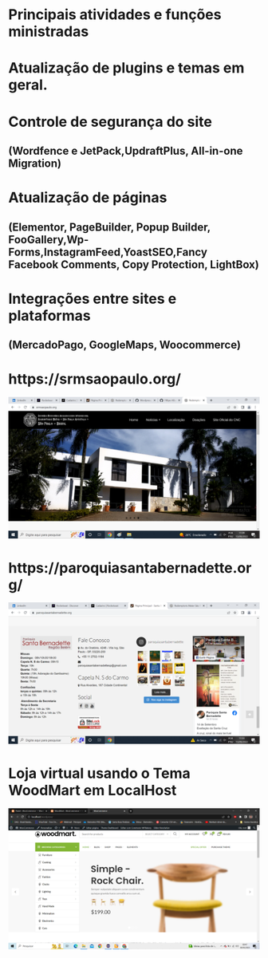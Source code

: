 
# Principais atividades e funções ministradas

# Atualização de plugins e temas em geral.

# Controle de segurança do site 
## (Wordfence e JetPack,UpdraftPlus, All-in-one Migration)

# Atualização de páginas 
## (Elementor, PageBuilder, Popup Builder, FooGallery,Wp-Forms,InstagramFeed,YoastSEO,Fancy Facebook Comments, Copy Protection, LightBox)

# Integrações entre sites e plataformas
## (MercadoPago, GoogleMaps, Woocommerce)

<h1>https://srmsaopaulo.org/</h1>

![preview img](/preview.png)

#
#
#

<h1>https://paroquiasantabernadette.org/</h1>

![preview img](/preview2.png)

#
#
#

<h1>Loja virtual usando o Tema WoodMart em LocalHost</h1>

![preview img](/preview3.png)


